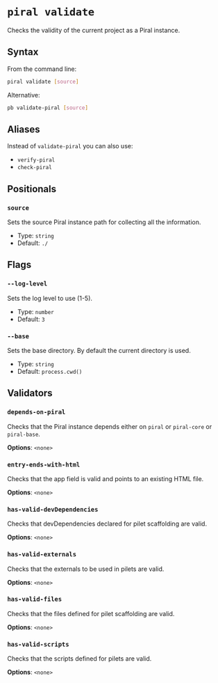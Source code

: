 # `piral validate`

Checks the validity of the current project as a Piral instance.

## Syntax

From the command line:

```sh
piral validate [source]
```

Alternative:

```sh
pb validate-piral [source]
```

## Aliases

Instead of `validate-piral` you can also use:

- `verify-piral`
- `check-piral`

## Positionals

### `source`

Sets the source Piral instance path for collecting all the information.


- Type: `string`
- Default: `./`

## Flags

### `--log-level`

Sets the log level to use (1-5).


- Type: `number`
- Default: `3`

### `--base`

Sets the base directory. By default the current directory is used.


- Type: `string`
- Default: `process.cwd()`

## Validators

### `depends-on-piral`

Checks that the Piral instance depends either on `piral` or `piral-core` or `piral-base`.

**Options**: `<none>`

### `entry-ends-with-html`

Checks that the app field is valid and points to an existing HTML file.

**Options**: `<none>`

### `has-valid-devDependencies`

Checks that devDependencies declared for pilet scaffolding are valid.

**Options**: `<none>`

### `has-valid-externals`

Checks that the externals to be used in pilets are valid.

**Options**: `<none>`

### `has-valid-files`

Checks that the files defined for pilet scaffolding are valid.

**Options**: `<none>`

### `has-valid-scripts`

Checks that the scripts defined for pilets are valid.

**Options**: `<none>`

